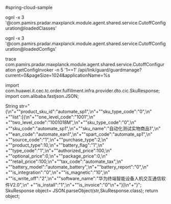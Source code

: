 #spring-cloud-sample


ognl  -x  3 '@com.pamirs.pradar.maxplanck.module.agent.shared.service.CutoffConfiguration@loadedClasses'


ognl  -x  3 '@com.pamirs.pradar.maxplanck.module.agent.shared.service.CutoffConfiguration@loadedConfigs'


trace com.pamirs.pradar.maxplanck.module.agent.shared.service.CutoffConfiguration getConfigInvoker -n 5 '1==1'
/api/link/guard/guardmanage?current=0&pageSize=1024&applicationName=%s


import com.huawei.it.cec.tc.order.fulfillment.infra.provider.dto.cic.SkuResponse;
import com.alibaba.fastjson.JSON;

String str="{\n"+"\"product_sku_id\":\"automate_sp1\",\n"+"\"sku_type_code\":\"0\",\n"
+"\"list\":[{\n"+"\"one_level_code\":\"1001\",\n"
+"\"two_level_code\":\"1001018M\",\n"+"\"sku_type_code\":\"0\",\n"
+"\"sku_code\":\"automate_sp1\",\n"+"\"sku_name\":\"自动化测试实物商品1\",\n"
+"\"ean_code\":\"automate_ean1\",\n"+"\"spart_code\":\"automate_sp1\",\n"
+"\"source_code\":\"1\",\n"+"\"purchase_type\":2,\n"
+"\"product_type\":10,\n"+"\"battery_flag\":\"1\",\n"
+"\"type_code\":\"1\",\n"+"\"authorized_price\":100,\n"
+"\"optional_price\":0,\n"+"\"package_price\":0,\n"
+"\"retail_price\":100,\n"+"\"tax_code\":\"automate_tax\",\n"
+"\"battery_model\":\"automate_battery\",\n"+"\"battery_report\":\"0\",\n"
+"\"is_integration\":\"0\",\n"+"\"is_magnetic\":\"10\",\n"
+"\"is_write_off\":\"2\",\n"+"\"software_name\":\"华为终端智能设备人机交互通信软件V2.0\",\n"
+"\"is_install\":\"1\",\n"+"\"is_invoice\":\"0\"\n"+"}]\n"+"}";
SkuResponse object= JSON.parseObject(str,SkuResponse.class);
return object;
